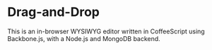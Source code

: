 Drag-and-Drop
=============

This is an in-browser WYSIWYG editor written in CoffeeScript using Backbone.js, with a Node.js and MongoDB backend. 
